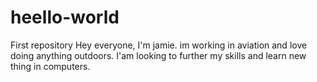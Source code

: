 # heello-world
First repository
Hey everyone, I'm jamie. im working in aviation and love doing anything outdoors. I'am looking to further my skills and learn new thing in computers.
